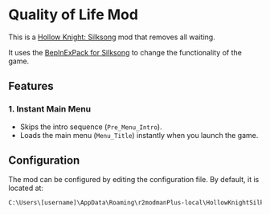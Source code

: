 # Quality of Life Mod

This is a [Hollow Knight: Silksong](https://hollowknightsilksong.com/) mod that removes all waiting.

It uses the [BepInExPack for Silksong](https://thunderstore.io/c/hollow-knight-silksong/p/BepInEx/BepInExPack_Silksong/) to change the functionality of the game.

## Features

### 1. Instant Main Menu

- Skips the intro sequence (`Pre_Menu_Intro`).
- Loads the main menu (`Menu_Title`) instantly when you launch the game.

## Configuration

The mod can be configured by editing the configuration file. By default, it is located at:

```txt
C:\Users\[username]\AppData\Roaming\r2modmanPlus-local\HollowKnightSilksong\profiles\Default\BepInEx\config
```
